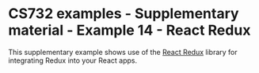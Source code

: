 # CS732 examples - Supplementary material - Example 14 - React Redux
This supplementary example shows use of the [React Redux](https://react-redux.js.org/) library for integrating Redux into your React apps.